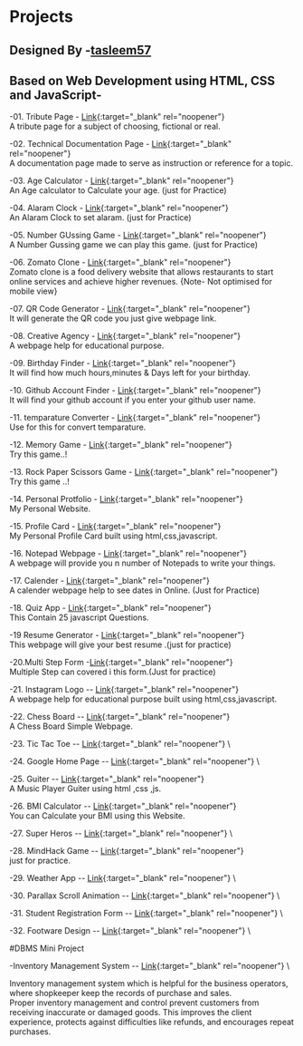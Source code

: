 # Projects
## Designed By  -[tasleem57][Link100]
[Link100]:https://github.com/tasleem57/

## Based on Web Development using HTML, CSS and JavaScript-

-01. Tribute Page - [Link][Link1]{:target="_blank" rel="noopener"} \
A tribute page for a subject of choosing, fictional or real.

-02. Technical Documentation Page - [Link][Link2]{:target="_blank" rel="noopener"} \
A documentation page made to serve as instruction or reference for a topic.

-03. Age Calculator - [Link][Link3]{:target="_blank" rel="noopener"} \
An Age calculator to Calculate your age. (just for Practice)

-04. Alaram Clock - [Link][Link4]{:target="_blank" rel="noopener"} \
An Alaram Clock to set alaram. (just for Practice)

-05. Number GUssing Game - [Link][Link5]{:target="_blank" rel="noopener"} \
A Number Gussing game we can play this game. (just for Practice)

-06. Zomato Clone - [Link][Link6]{:target="_blank" rel="noopener"}  \
Zomato clone is a food delivery website that allows restaurants to start online services and achieve higher revenues.
{Note- Not optimised for mobile view}

-07. QR Code Generator - [Link][Link7]{:target="_blank" rel="noopener"}  \
It will generate the QR code you just give webpage link.

-08. Creative Agency - [Link][Link8]{:target="_blank" rel="noopener"}  \
A webpage help for educational purpose.

-09. Birthday Finder - [Link][Link9]{:target="_blank" rel="noopener"}  \
It will find how much hours,minutes & Days left for your birthday.

-10. Github Account Finder - [Link][Link10]{:target="_blank" rel="noopener"}  \
It will find your github account if you enter your github user name.

-11. temparature Converter  - [Link][Link11]{:target="_blank" rel="noopener"}  \
Use for this for convert temparature.


-12. Memory Game - [Link][Link12]{:target="_blank" rel="noopener"}  \
Try this game..!


-13. Rock Paper Scissors Game - [Link][Link13]{:target="_blank" rel="noopener"}  \
Try this game ..!


-14. Personal Protfolio - [Link][Link14]{:target="_blank" rel="noopener"}  \
My Personal Website. 


-15. Profile Card - [Link][Link15]{:target="_blank" rel="noopener"}  \
My Personal Profile Card built using html,css,javascript.


-16. Notepad Webpage - [Link][Link16]{:target="_blank" rel="noopener"}  \
A webpage will provide you n number of Notepads to write your things.


-17. Calender  - [Link][Link17]{:target="_blank" rel="noopener"}  \
A  calender webpage help to see dates in Online. (Just for Practice)

-18. Quiz App - [Link][Link18]{:target="_blank" rel="noopener"}  \
This Contain 25 javascript Questions.

-19 Resume Generator - [Link][Link19]{:target="_blank" rel="noopener"}  \
This webpage will give your best resume .(just for practice)

-20.Multi Step Form -[Link][Link20]{:target="_blank" rel="noopener"}  \
Multiple Step can covered i this form.(Just for practice)

-21. Instagram Logo -- [Link][Link21]{:target="_blank" rel="noopener"}  \
A webpage help for educational purpose built using html,css,javascript.

-22. Chess Board -- [Link][Link22]{:target="_blank" rel="noopener"}  \
A Chess Board Simple Webpage.

-23. Tic Tac Toe -- [Link][Link23]{:target="_blank" rel="noopener"}  \

-24. Google Home Page -- [Link][Link24]{:target="_blank" rel="noopener"}  \

-25. Guiter -- [Link][Link25]{:target="_blank" rel="noopener"}  \
A Music Player Guiter using html ,css ,js.

-26. BMI Calculator -- [Link][Link26]{:target="_blank" rel="noopener"}  \
You can Calculate your BMI using this Website.

-27. Super Heros -- [Link][Link27]{:target="_blank" rel="noopener"}  \

-28. MindHack Game -- [Link][Link28]{:target="_blank" rel="noopener"}  \
just for practice.

-29. Weather App -- [Link][Link29]{:target="_blank" rel="noopener"}  \

-30. Parallax Scroll Animation -- [Link][Link30]{:target="_blank" rel="noopener"}  \

-31. Student Registration Form -- [Link][Link31]{:target="_blank" rel="noopener"}  \

-32. Footware Design -- [Link][Link32]{:target="_blank" rel="noopener"}  \


#DBMS Mini Project

-Inventory Management System -- [Link][Link33]{:target="_blank" rel="noopener"}  \

Inventory management system which is helpful for the business operators, where shopkeeper keep the records of purchase and sales.\
Proper inventory management and control prevent customers from receiving inaccurate or damaged goods. This improves the client experience, protects against difficulties like refunds, and encourages repeat purchases.



[Link1]: https://tasleem57.github.io/Tribute-page-TSproject3//
[Link2]: https://tasleem57.github.io/Technical-Documentation-Page-TSproject5//
[Link3]: https://tasleem57.github.io/AGE-Calculator-TSproject6//
[Link4]: https://tasleem57.github.io/alaramclock1-TSproject1//
[Link5]: https://tasleem57.github.io/Numberguessinggame--TSProject2//
[Link6]: https://tasleem57.github.io/Zomatoclone-TSproject4//
[Link7]: https://tasleem57.github.io/QRCode-Generator//
[Link8]: https://tasleem57.github.io/Creative-Agency//
[Link9]: https://tasleem57.github.io/BirthDay-Finder//
[Link10]: https://tasleem57.github.io/Github-Account-Search//
[Link11]: https://tasleem57.github.io/converttemparature//
[Link12]:https://tasleem57.github.io/MemoryGAme//
[Link13]:https://tasleem57.github.io/Rock-Paper-Scissors-Game// 
[Link14]:https://tscompany57.github.io/Tasleem// 
[Link15]:https://tasleem57.github.io/Tasleem-ProfileCard// 
[Link16]:https://tasleem57.github.io/Notes-App// 
[Link17]:https://tasleem57.github.io/Calender// 
[Link18]:https://tasleem57.github.io/Quiz-App// 
[Link19]:https://tasleem57.github.io/ResumeGenerator//
[Link20]:https://tasleem57.github.io/Multi-Step-Form// 
[Link21]:https://tasleem57.github.io/Instagram-Logo-Using-HTML/
[Link22]: https://tasleem57.github.io/Chess-Board/
[Link23]: https://tasleem57.github.io/Tic-Tac-Toe/
[Link24]: https:https://tasleem57.github.io/Google-Home-Page/
[Link25]: https://tasleem57.github.io/Guitar/
[Link26]: https://tasleem57.github.io/BMI-Calculator/
[Link27]: https://tasleem57.github.io/Super-Heros/
[Link28]: https://tasleem57.github.io/MindHack-Game/
[Link29]: https://tasleem57.github.io/Weather-app/
[Link30]: https://tasleem57.github.io/Parallax-scroll-animation/
[Link31]: https://tasleem57.github.io/Student-Registration-Form/
[Link32]: https://tasleem57.github.io/Shoes-Footware-Design/
[link33]:https://github.com/tasleem57/Inventory-Management-System/
